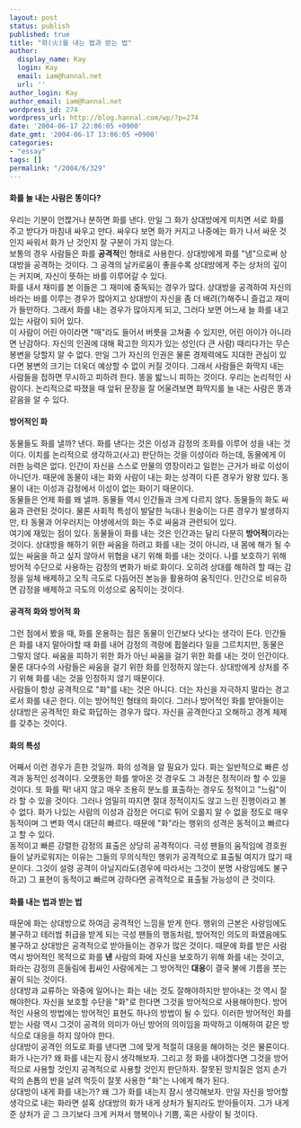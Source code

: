 ```yaml
---
layout: post
status: publish
published: true
title: "화(火)를 내는 법과 받는 법"
author:
  display_name: Kay
  login: Kay
  email: iam@hannal.net
  url: ''
author_login: Kay
author_email: iam@hannal.net
wordpress_id: 274
wordpress_url: http://blog.hannal.com/wp/?p=274
date: '2004-06-17 22:06:05 +0900'
date_gmt: '2004-06-17 13:06:05 +0900'
categories:
- "essay"
tags: []
permalink: "/2004/6/329"
---
```

<h4>화를 늘 내는 사람은 똥이다?</h4>
<p>우리는 기분이 언짢거나 분하면 화를 낸다. 만일 그 화가 상대방에게 미치면 서로 화를 주고 받다가 마침내 싸우고 만다. 싸우다 보면 화가 커지고 나중에는 화가 나서 싸운 것인지 싸워서 화가 난 것인지 잘 구분이 가지 않는다.<br />
보통의 경우 사람들은 화를 <b>공격적</b>인 형태로 사용한다. 상대방에게 화를 "냄"으로써 상대방을 공격하는 것이다. 그 공격의 날카로움이 좋을수록 상대방에게 주는 상처의 깊이는 커지며, 자신이 뜻하는 바를 이루어갈 수 있다.<br />
화를 내서 재미를 본 이들은 그 재미에 중독되는 경우가 많다. 상대방을 공격하여 자신의 바라는 바를 이루는 경우가 많아지고 상대방이 자신을 좀 더 배려(?)해주니 즐겁고 재미가 들만하다. 그래서 화를 내는 경우가 많아지게 되고, 그러다 보면 어느새 늘 화를 내고 있는 사람이 되어 있다.<br />
이 사람이 어린 아이라면 "매"라도 들어서 버릇을 고쳐줄 수 있지만, 어린 아이가 아니라면 난감하다. 자신의 인권에 대해 확고한 의지가 있는 성인(다 큰 사람) 때리다가는 무슨 봉변을 당할지 알 수 없다. 만일 그가 자신의 인권은 물론 경제력에도 지대한 관심이 있다면 봉변의 크기는 더욱더 예상할 수 없이 커질 것이다. 그래서 사람들은 화딱지 내는 사람들을 접하면 무시하고 피하려 한다. 똥을 밟느니 피하는 것이다. 우리는 논리적인 사람이다. 논리적으로 따졌을 때 앞뒤 문장을 잘 어울려보면 화딱지를 늘 내는 사람은 똥과 같음을 알 수 있다.</p>
<h4>방어적인 화</h4>
<p>동물들도 화를 낼까? 낸다. 화를 낸다는 것은 이성과 감정의 조화를 이루어 성을 내는 것이다. 이치를 논리적으로 생각하고(사고) 판단하는 것을 이성이라 하는데, 동물에게 이러한 능력은 없다. 인간이 자신을 스스로 만물의 영장이라고 일컫는 근거가 바로 이성이 아니던가. 때문에 동물이 내는 화와 사람이 내는 화는 성격이 다른 경우가 왕왕 있다. 동물이 내는 이성과 감정에서 이성이 없는 화이기 때문이다.<br />
동물들은 언제 화를 왜 낼까. 동물들 역시 인간들과 크게 다르지 않다. 동물들의 화도 싸움과 관련된 것이다. 물론 사회적 특성이 발달한 늑대나 원숭이는 다른 경우가 발생하지만, 타 동물과 어우러지는 야생에서의 화는 주로 싸움과 관련되어 있다.<br />
여기에 재밌는 점이 있다. 동물들이 화를 내는 것은 인간과는 달리 다분히 <b>방어적</b>이라는 것이다. 상대방을 해하기 위한 싸움을 하려고 화를 내는 것이 아니라, 내 몸에 해가 될 수 있는 싸움을 하고 싶지 않아서 위협을 내기 위해 화를 내는 것이다. 나를 보호하기 위해 방어적 수단으로 사용하는 감정의 변화가 바로 화이다. 오히려 상대를 해하려 할 때는 감정을 일체 배제하고 오직 극도로 다듬어진 본능을 활용하여 움직인다. 인간으로 비유하면 감정을 배제하고 극도의 이성으로 움직이는 것이다.</p>
<h4>공격적 화와 방어적 화</h4>
<p>그런 점에서 봤을 때, 화를 운용하는 점은 동물이 인간보다 낫다는 생각이 든다. 인간들은 화를 내지 말아야할 때 화를 내어 감정의 격랑에 휩쓸리다 일을 그르치지만, 동물은 그렇지 않다. 싸움을 피하기 위한 화가 아닌 싸움을 걸기 위한 화를 내는 것이 인간이다. 물론 대다수의 사람들은 싸움을 걸기 위한 화를 인정하지 않는다. 상대방에게 상처를 주기 위해 화를 내는 것을 인정하지 않기 때문이다.<br />
사람들이 항상 공격적으로 "화"를 내는 것은 아니다. 더는 자신을 자극하지 말라는 경고로서 화를 내곤 한다. 이는 방어적인 형태의 화이다. 그러나 방어적인 화를 받아들이는 상대방은 공격적인 화로 화답하는 경우가 많다. 자신을 공격한다고 오해하고 경계 체제를 갖추는 것이다.</p>
<h4>화의 특성</h4>
<p>어째서 이런 경우가 흔한 것일까. 화의 성격을 알 필요가 있다. 화는 일반적으로 빠른 성격과 동적인 성격이다. 오랫동안 화를 쌓아온 것 경우도 그 과정은 정적이라 할 수 있을 것이다. 또 화를 팍! 내지 않고 매우 조용히 분노를 표출하는 경우도 정적이고 "느림"이라 할 수 있을 것이다. 그러나 엄밀히 따지면 절대 정적이지도 않고 느린 진행이라고 볼 수 없다. 화가 나있는 사람의 이성과 감정은 어디로 튀어 오를지 알 수 없을 정도로 매우 동적이며 그 변화 역시 대단히 빠르다. 때문에 "화"라는 행위의 성격은 동적이고 빠르다고 할 수 있다.<br />
동적이고 빠른 강렬한 감정의 표출은 상당히 공격적이다. 극성 팬들의 움직임에 경호원들이 날카로워지는 이유는 그들의 무의식적인 행위가 공격적으로 표출될 여지가 많기 때문이다. 그것이 설령 공격이 아닐지라도(경우에 따라서는 그것이 분명 사랑임에도 불구하고) 그 표현이 동적이고 빠르며 강하다면 공격적으로 표출될 가능성이 큰 것이다.</p>
<h4>화를 내는 법과 받는 법</h4>
<p>때문에 화는 상대방으로 하여금 공격적인 느낌을 받게 한다. 행위의 근본은 사랑임에도 불구하고 테러범 취급을 받게 되는 극성 팬들의 행동처럼, 방어적인 의도의 화였음에도 불구하고 상대방은 공격적으로 받아들이는 경우가 많은 것이다. 때문에 화를 받은 사람 역시 방어적인 목적으로 화를 <b>낸</b> 사람의 화에 자신을 보호하기 위해 화를 내는 것이고, 화라는 감정의 흔들림에 휩싸인 사람에게는 그 방어적인 <b>대응</b>이 결국 불에 기름을 붓는 꼴이 되는 것이다.<br />
상대방과 교류하는 와중에 일어나는 화는 내는 것도 잘해야하지만 받아내는 것 역시 잘해야한다. 자신을 보호할 수단을 "화"로 한다면 그것을 방어적으로 사용해야한다. 방어적인 사용의 방법에는 방어적인 표현도 하나의 방법이 될 수 있다. 이러한 방어적인 화를 받는 사람 역시 그것이 공격의 의미가 아닌 방어의 의미임을 파악하고 이해하여 같은 방식으로 대응을 하지 않아야 한다.<br />
상대방이 공격인 의도로 화를 낸다면 그에 맞게 적절히 대응을 해야하는 것은 물론이다.<br />
화가 나는가? 왜 화를 내는지 잠시 생각해보자. 그리고 정 화를 내야겠다면 그것을 방어적으로 사용할 것인지 공격적으로 사용할 것인지 판단하자. 잘못된 망치질은 엄지 손가락의 손톱의 반을 날려 먹듯이 잘못 사용한 "화"는 나에게 해가 된다.<br />
상대방이 내게 화를 내는가? 왜 그가 화를 내는지 잠시 생각해보자. 만일 자신을 방어할 생각으로 내는 화라면 설혹 상대방의 화가 내게 상처가 될지라도 받아들이자. 그가 내게 준 상처가 곧 그 크기보다 크게 커져서 행복이나 기쁨, 혹은 사랑이 될 것이다.</p>
